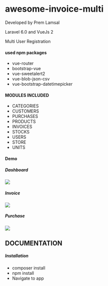 <h1>awesome-invoice-multi</h1>
<p>Developed by Prem Lamsal</p>
<p>Laravel 6.0 and VueJs 2</p>
<p>Multi User Registration</p>

<h4>used npm packages</h4>
<ul>
	<li>vue-router</li>
	<li>bootstrap-vue</li>
	<li>vue-sweetalert2</li>
	<li>vue-blob-json-csv</li>
	<li>vue-bootstrap-datetimepicker</li>
</ul>

<h4>MODULES INCLUDED</h4>
<ul>
	<li>CATEGORIES</li>
	<li>CUSTOMERS</li>
	<li>PURCHASES</li>
	<li>PRODUCTS</li>
	<li>INVOICES</li>
	<li>STOCKS</li>
	<li>USERS</li>
	<li>STORE</li>
	<li>UNITS</li>
</ul>
<h4>Demo</h4>
<h5>Dashboard</h5>
<img src="https://premlamsal.github.io/projects/awesome-invoice/images/demos/one.png">
<h5>Invoice</h5>
<img src="https://premlamsal.github.io/projects/awesome-invoice/images/demos/two.PNG">
<h5>Purchase</h5>
<img src="https://premlamsal.github.io/projects/awesome-invoice/images/demos/three.PNG">

<h2>DOCUMENTATION</h2>
<h5>Installation</h5>
<ul>
	<li>composer install</li>
	<li>npm install</li>
	<li>Navigate to app</li>
</ul>
